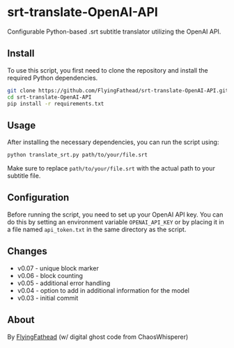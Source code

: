 # srt-translate-OpenAI-API
Configurable Python-based .srt subtitle translator utilizing the OpenAI API.

## Install

To use this script, you first need to clone the repository and install the required Python dependencies.

```bash
git clone https://github.com/FlyingFathead/srt-translate-OpenAI-API.git
cd srt-translate-OpenAI-API
pip install -r requirements.txt
```

## Usage

After installing the necessary dependencies, you can run the script using:

```bash
python translate_srt.py path/to/your/file.srt
```

Make sure to replace `path/to/your/file.srt` with the actual path to your subtitle file.

## Configuration

Before running the script, you need to set up your OpenAI API key. You can do this by setting an environment variable `OPENAI_API_KEY` or by placing it in a file named `api_token.txt` in the same directory as the script.

## Changes

- v0.07 - unique block marker
- v0.06 - block counting
- v0.05 - additional error handling
- v0.04 - option to add in additional information for the model
- v0.03 - initial commit

## About

By [FlyingFathead](https://github.com/FlyingFathead) (w/ digital ghost code from ChaosWhisperer)
